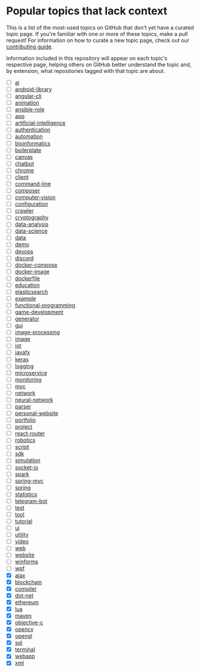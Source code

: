 # Popular topics that lack context

This is a list of the most-used topics on GitHub that don't yet have a curated topic page. If you're familiar with one or more of these topics, make a pull request! For information on how to curate a new topic page, check out our [contributing guide](https://github.com/github/explore/blob/master/CONTRIBUTING.md).

Information included in this repository will appear on each topic's respective page, helping others on GitHub better understand the topic and, by extension, what repositories tagged with that topic are about.

- [ ] [ai](https://github.com/topics/ai/)
- [ ] [android-library](https://github.com/topics/android-library/)
- [ ] [angular-cli](https://github.com/topics/angular-cli/)
- [ ] [animation](https://github.com/topics/animation/)
- [ ] [ansible-role](https://github.com/topics/ansible-role/)
- [ ] [app](https://github.com/topics/app/)
- [ ] [artificial-intelligence](https://github.com/topics/artificial-intelligence/)
- [ ] [authentication](https://github.com/topics/authentication/)
- [ ] [automation](https://github.com/topics/automation/)
- [ ] [bioinformatics](https://github.com/topics/bioinformatics/)
- [ ] [boilerplate](https://github.com/topics/boilerplate/)
- [ ] [canvas](https://github.com/topics/canvas/)
- [ ] [chatbot](https://github.com/topics/chatbot/)
- [ ] [chrome](https://github.com/topics/chrome/)
- [ ] [client](https://github.com/topics/client/)
- [ ] [command-line](https://github.com/topics/command-line/)
- [ ] [composer](https://github.com/topics/composer/)
- [ ] [computer-vision](https://github.com/topics/computer-vision/)
- [ ] [configuration](https://github.com/topics/configuration/)
- [ ] [crawler](https://github.com/topics/crawler/)
- [ ] [cryptography](https://github.com/topics/cryptography/)
- [ ] [data-analysis](https://github.com/topics/data-analysis/)
- [ ] [data-science](https://github.com/topics/data-science/)
- [ ] [data](https://github.com/topics/data/)
- [ ] [demo](https://github.com/topics/demo/)
- [ ] [devops](https://github.com/topics/devops/)
- [ ] [discord](https://github.com/topics/discord/)
- [ ] [docker-compose](https://github.com/topics/docker-compose/)
- [ ] [docker-image](https://github.com/topics/docker-image/)
- [ ] [dockerfile](https://github.com/topics/dockerfile/)
- [ ] [education](https://github.com/topics/education/)
- [ ] [elasticsearch](https://github.com/topics/elasticsearch/)
- [ ] [example](https://github.com/topics/example/)
- [ ] [functional-programming](https://github.com/topics/functional-programming/)
- [ ] [game-development](https://github.com/topics/game-development/)
- [ ] [generator](https://github.com/topics/generator/)
- [ ] [gui](https://github.com/topics/gui/)
- [ ] [image-processing](https://github.com/topics/image-processing/)
- [ ] [image](https://github.com/topics/image/)
- [ ] [iot](https://github.com/topics/iot/)
- [ ] [javafx](https://github.com/topics/javafx/)
- [ ] [keras](https://github.com/topics/keras/)
- [ ] [logging](https://github.com/topics/logging/)
- [ ] [microservice](https://github.com/topics/microservice/)
- [ ] [monitoring](https://github.com/topics/monitoring/)
- [ ] [mvc](https://github.com/topics/mvc/)
- [ ] [network](https://github.com/topics/network/)
- [ ] [neural-network](https://github.com/topics/neural-network/)
- [ ] [parser](https://github.com/topics/parser/)
- [ ] [personal-website](https://github.com/topics/personal-website/)
- [ ] [portfolio](https://github.com/topics/portfolio/)
- [ ] [project](https://github.com/topics/project/)
- [ ] [react-router](https://github.com/topics/react-router/)
- [ ] [robotics](https://github.com/topics/robotics/)
- [ ] [script](https://github.com/topics/script/)
- [ ] [sdk](https://github.com/topics/sdk/)
- [ ] [simulation](https://github.com/topics/simulation/)
- [ ] [socket-io](https://github.com/topics/socket-io/)
- [ ] [spark](https://github.com/topics/spark/)
- [ ] [spring-mvc](https://github.com/topics/spring-mvc/)
- [ ] [spring](https://github.com/topics/spring/)
- [ ] [statistics](https://github.com/topics/statistics/)
- [ ] [telegram-bot](https://github.com/topics/telegram-bot/)
- [ ] [test](https://github.com/topics/test/)
- [ ] [tool](https://github.com/topics/tool/)
- [ ] [tutorial](https://github.com/topics/tutorial/)
- [ ] [ui](https://github.com/topics/ui/)
- [ ] [utility](https://github.com/topics/utility/)
- [ ] [video](https://github.com/topics/video/)
- [ ] [web](https://github.com/topics/web/)
- [ ] [website](https://github.com/topics/website/)
- [ ] [winforms](https://github.com/topics/winforms/)
- [ ] [wpf](https://github.com/topics/wpf/)
- [x] [ajax](https://github.com/topics/ajax/)
- [x] [blockchain](https://github.com/topics/blockchain/)
- [x] [compiler](https://github.com/topics/compiler/)
- [x] [dot-net](https://github.com/topics/dot-net/)
- [x] [ethereum](https://github.com/topics/ethereum/)
- [x] [lua](https://github.com/topics/lua/)
- [x] [maven](https://github.com/topics/maven/)
- [x] [objective-c](https://github.com/topics/objective-c/)
- [x] [opencv](https://github.com/topics/opencv/)
- [x] [opengl](https://github.com/topics/opengl/)
- [x] [sql](https://github.com/topics/sql/)
- [x] [terminal](https://github.com/topics/terminal/)
- [x] [webapp](https://github.com/topics/webapp/)
- [x] [xml](https://github.com/topics/xml/)

